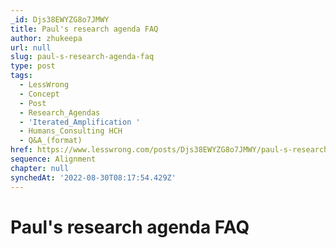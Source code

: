 ```yaml
---
_id: Djs38EWYZG8o7JMWY
title: Paul's research agenda FAQ
author: zhukeepa
url: null
slug: paul-s-research-agenda-faq
type: post
tags:
  - LessWrong
  - Concept
  - Post
  - Research_Agendas
  - 'Iterated_Amplification '
  - Humans_Consulting HCH
  - Q&A_(format)
href: https://www.lesswrong.com/posts/Djs38EWYZG8o7JMWY/paul-s-research-agenda-faq
sequence: Alignment
chapter: null
synchedAt: '2022-08-30T08:17:54.429Z'
---
```

# Paul's research agenda FAQ

